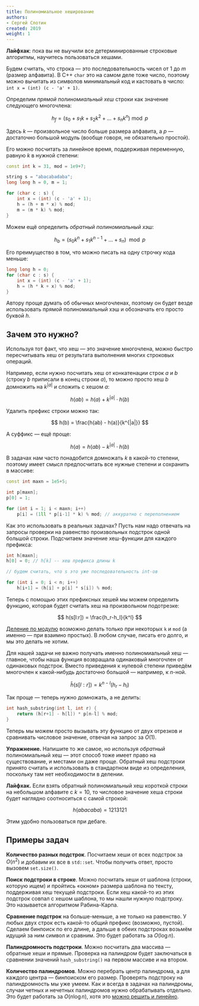 ```yaml
---
title: Полиномиальное хеширование
authors:
- Сергей Слотин
created: 2019
weight: 1
---
```


**Лайфхак**: пока вы не выучили все детерминированные строковые алгоритмы, научитесь пользоваться хешами.

Будем считать, что строка — это последовательность чисел от $1$ до $m$ (размер алфавита). В C++ `char` это на самом деле тоже число, поэтому можно вычитать из символов минимальный код и кастовать в число: `int x = (int) (c - 'a' + 1)`.

Определим *прямой полиномиальный хеш* строки как значение следующего многочлена:

$$
h_f = (s_0 + s_1 k + s_2 k^2 + \ldots + s_n k^n) \bmod p
$$

Здесь $k$ — произвольное число больше размера алфавита, а $p$ — достаточно большой модуль (вообще говоря, не обязательно простой).

Его можно посчитать за линейное время, поддерживая переменную, равную $k$ в нужной степени:

```c++
const int k = 31, mod = 1e9+7;

string s = "abacabadaba";
long long h = 0, m = 1;

for (char c : s) {
    int x = (int) (c - 'a' + 1);
    h = (h + m * x) % mod;
    m = (m * k) % mod;
}
```

Можем ещё определить *обратный полиномиальный хэш*:

$$
h_b = (s_0 k^n + s_1 k^{n-1} + \ldots + s_n) \mod p
$$

Его преимущество в том, что можно писать на одну строчку кода меньше:

```c++
long long h = 0;
for (char c : s) {
    int x = (int) (c - 'a' + 1);
    h = (h * k + x) % mod;
}
```

Автору проще думать об обычных многочленах, поэтому он будет везде использовать прямой полиномиальный хэш и обозначать его просто буквой $h$.

## Зачем это нужно?

Используя тот факт, что хеш — это значение многочлена, можно быстро пересчитывать хеш от результата выполнения многих строковых операций.

Например, если нужно посчитать хеш от конкатенации строк $a$ и $b$ (строку $b$ приписали в конец строки $a$), то можно просто хеш $b$ домножить на $k^{|a|}$ и сложить с хешом $a$:

$$
h(ab) = h(a) + k^{|a|} \cdot h(b)
$$

Удалить префикс строки можно так:

$$
h(b) = \frac{h(ab) - h(a)}{k^{|a|}}
$$

А суффикс — ещё проще:

$$
h(a) = h(ab) - k^{|a|} \cdot h(b)
$$

В задачах нам часто понадобится домножать $k$ в какой-то степени, поэтому имеет смысл предпосчитать все нужные степени и сохранить в массиве:

```c++
const int maxn = 1e5+5;

int p[maxn];
p[0] = 1;

for (int i = 1; i < maxn; i++)
    p[i] = (1ll * p[i-1] * k) % mod; // аккуратно с переполнением
```

Как это использовать в реальных задачах? Пусть нам надо отвечать на запросы проверки на равенство произвольных подстрок одной большой строки. Подсчитаем значение хеш-функции для каждого префикса:

```c++
int h[maxn];
h[0] = 0; // h[k] -- хеш префикса длины k

// будем считать, что s это уже последовательность int-ов

for (int i = 0; i < n; i++) 
    h[i+1] = (h[i] + p[i] * s[i]) % mod;
```

Теперь с помощью этих префиксных хешей мы можем определить функцию, которая будет считать хеш на произвольном подотрезке:

$$
h(s[l:r]) = \frac{h_r-h_l}{k^l}
$$

[Деление по модулю](/cs/modular/reciprocal) возможно делать только при некоторых `k` и `mod` (а именно — при взаимно простых). В любом случае, писать его долго, и мы это делать не хотим.

Для нашей задачи не важно получать именно полиномиальный хеш — главное, чтобы наша функция возвращала одинаковый многочлен от одинаковых подстрок. Вместо приведения к нулевой степени приведём многочлен к какой-нибудь достаточно большой — например, к $n$-ной.

$$
\hat{h}(s[l:r]) = k^{n-l} (h_r-h_l)
$$

Так проще — теперь нужно домножать, а не делить:

```c++
int hash_substring(int l, int r) {
    return (h[r+1] - h[l]) * p[n-l] % mod;
}
```

Теперь мы можем просто вызывать эту функцию от двух отрезков и сравнивать числовое значение, отвечая на запрос за $O(1)$.

**Упражнение.** Напишите то же самое, но используя *обратный* полиномиальный хеш — этот способ тоже имеет право на существование, и местами он даже проще. Обратный хеш подстроки принято считать и использовать в стандартном виде из определения, поскольку там нет необходимости в делении.

**Лайфхак.** Если взять обратный полиномиальный хеш короткой строки на небольшом алфавите с $k=10$, то числовое значение хеша строки будет наглядно соотноситься с самой строкой:

$$
h(abacaba)=1213121
$$

Этим удобно пользоваться при дебаге.

## Примеры задач

**Количество разных подстрок**. Посчитаем хеши от всех подстрок за $O(n^2)$ и добавим их все в `std::set`. Чтобы получить ответ, просто вызовем `set.size()`.

**Поиск подстроки в строке**. Можно посчитать хеши от шаблона (строки, которую ищем) и пройтись «окном» размера шаблона по тексту, поддерживая хеш текущей подстроки. Если хеш какой-то из этих подстрок совпал с хешом шаблона, то мы нашли нужную подстроку. Это называется алгоритмом Рабина-Карпа.

**Сравнение подстрок** на больше-меньше, а не только на равенство. У любых двух строк есть какой-то общий префикс (возможно, пустой). Сделаем бинпоиск по его длине, а дальше  в обеих подстроках возьмём идущий за ним символ и сравним. Это будет работать за $O(\log n)$.

**Палиндромность подстроки**. Можно посчитать два массива — обратные хеши и прямые. Проверка на палиндром будет заключаться в сравнении значений `hash_substring()` на первом массиве и на втором.

**Количество палиндромов**. Можно перебрать центр палиндрома, а для каждого центра — бинпоиском его размер. Проверять подстроку на палиндромность мы уже умеем. Как и всегда в задачах на палиндромы, случаи четных и нечетных палиндромов нужно обрабатывать отдельно. Это будет работать за $O(n \log n)$, хотя это [можно решить и линейно](/cs/string-searching/manacher).
